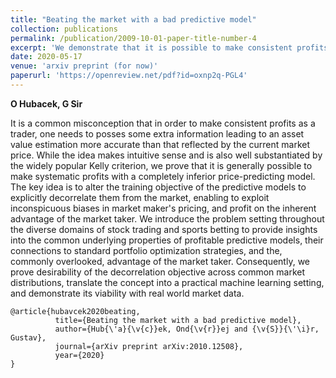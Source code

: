 ```yaml
---
title: "Beating the market with a bad predictive model"
collection: publications
permalink: /publication/2009-10-01-paper-title-number-4
excerpt: 'We demonstrate that it is possible to make consistent profits with a bad predictive model and show how to train it.'
date: 2020-05-17
venue: 'arxiv preprint (for now)'
paperurl: 'https://openreview.net/pdf?id=oxnp2q-PGL4'
---
```

**O Hubacek, G Sir**

It is a common misconception that in order to make consistent profits as a trader, one needs to posses some extra information leading to an asset value estimation more accurate than that reflected by the current market price. While the idea makes intuitive sense and is also well substantiated by the widely popular Kelly criterion, we prove that it is generally possible to make systematic profits with a completely inferior price-predicting model. The key idea is to alter the training objective of the predictive models to explicitly decorrelate them from the market, enabling to exploit inconspicuous biases in market maker's pricing, and profit on the inherent advantage of the market taker. We introduce the problem setting throughout the diverse domains of stock trading and sports betting to provide insights into the common underlying properties of profitable predictive models, their connections to standard portfolio optimization strategies, and the, commonly overlooked, advantage of the market taker. Consequently, we prove desirability of the decorrelation objective across common market distributions, translate the concept into a practical machine learning setting, and demonstrate its viability with real world market data.
```
@article{hubavcek2020beating,
          title={Beating the market with a bad predictive model},
          author={Hub{\'a}{\v{c}}ek, Ond{\v{r}}ej and {\v{S}}{\'\i}r, Gustav},
          journal={arXiv preprint arXiv:2010.12508},
          year={2020}
}
```